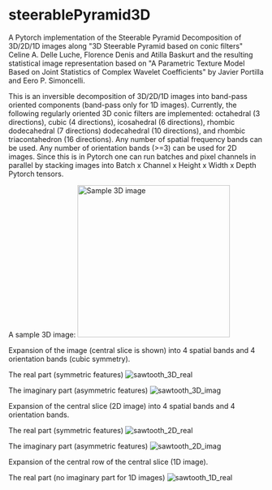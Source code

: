 # steerablePyramid3D
A Pytorch implementation of the Steerable Pyramid Decomposition of 3D/2D/1D images along "3D Steerable Pyramid based on conic filters"
Celine A. Delle Luche, Florence Denis and Atilla Baskurt and the resulting statistical image representation based on "A Parametric Texture Model Based on Joint Statistics of Complex Wavelet Coefficients" by Javier Portilla and Eero P. Simoncelli.

This is an inversible decomposition of 3D/2D/1D images into band-pass oriented components (band-pass only for 1D images). Currently, the following regularly oriented 3D conic filters are implemented: octahedral (3 directions), cubic (4 directions), icosahedral (6 directions), rhombic dodecahedral (7 directions) dodecahedral (10 directions), and rhombic triacontahedron (16 directions). Any number of spatial frequency bands can be used. Any number of orientation bands (>=3) can be used for 2D images. Since this is in Pytorch one can run batches and pixel channels in parallel by stacking images into Batch x Channel x Height x Width x Depth Pytorch tensors.

A sample 3D image:
<img width="300" alt="Sample 3D image" src="https://github.com/user-attachments/assets/4bef7169-14e4-40c8-985f-c5bd18d43d09" />

Expansion of the image (central slice is shown) into 4 spatial bands and 4 orientation bands (cubic symmetry).

The real part (symmetric features)
![sawtooth_3D_real](https://github.com/user-attachments/assets/eb4162fa-28fd-43b4-a87e-6eced859b04c)

The imaginary part (asymmetric features)
![sawtooth_3D_imag](https://github.com/user-attachments/assets/da3d49bd-5a82-4662-8ab6-05c5d453e8a5)

Expansion of the central slice (2D image) into 4 spatial bands and 4 orientation bands.

The real part (symmetric features)
![sawtooth_2D_real](https://github.com/user-attachments/assets/baa7f02f-f876-459d-a63b-5b352408643e)

The imaginary part (asymmetric features)
![sawtooth_2D_imag](https://github.com/user-attachments/assets/9c027ec3-ef65-4689-852c-0b9dcc156b52)

Expansion of the central row of the central slice (1D image).

The real part (no imaginary part for 1D images)
![sawtooth_1D_real](https://github.com/user-attachments/assets/89596f6c-8c0b-4bb7-b588-f75d8ef89a41)



